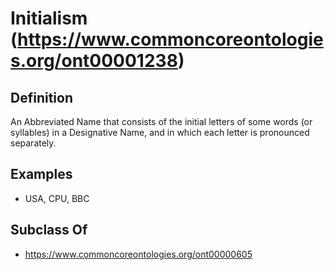 # Initialism (https://www.commoncoreontologies.org/ont00001238)

## Definition
An Abbreviated Name that consists of the initial letters of some words (or syllables) in a Designative Name, and in which each letter is pronounced separately.

## Examples
- USA, CPU, BBC

## Subclass Of
- https://www.commoncoreontologies.org/ont00000605

